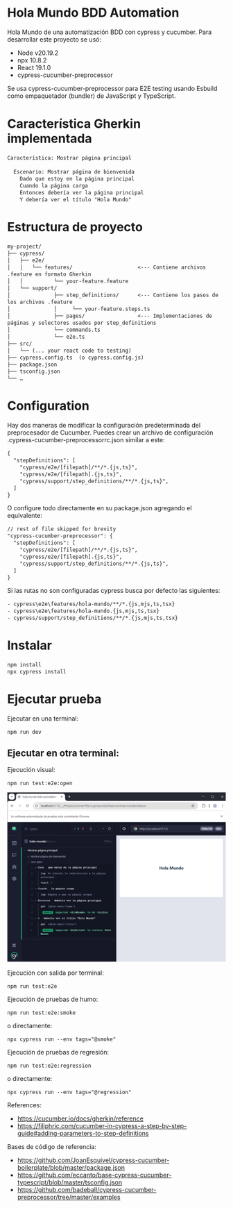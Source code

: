# Hola Mundo BDD Automation
Hola Mundo de una automatización BDD con cypress y cucumber. Para desarrollar este proyecto se usó:
- Node v20.19.2
- npx 10.8.2
- React 19.1.0
- cypress-cucumber-preprocessor
    
Se usa cypress-cucumber-preprocessor para E2E testing usando Esbuild como empaquetador (bundler) de JavaScript y TypeScript.

#  Característica Gherkin implementada

```
Característica: Mostrar página principal

  Escenario: Mostrar página de bienvenida
    Dado que estoy en la página principal
    Cuando la página carga
    Entonces debería ver la página principal
    Y debería ver el título "Hola Mundo"
```
# Estructura de proyecto

```
my-project/
├── cypress/
│   ├── e2e/
│   │   └── features/                     <--- Contiene archivos .feature en formato Gherkin
│   │          └── your-feature.feature 
│   └── support/
│              ├── step_definitions/      <--- Contiene los pasos de los archivos .feature
│              │     └── your-feature.steps.ts
│              ├── pages/                 <--- Implementaciones de páginas y selectores usados por step_definitions
│              └── commands.ts
│              └── e2e.ts
├── src/
│   └── (... your react code to testing)
├── cypress.config.ts  (o cypress.config.js)
├── package.json
├── tsconfig.json
└── …
```

# Configuration

Hay dos maneras de modificar la configuración predeterminada del preprocesador de Cucumber. Puedes crear un archivo de configuración .cypress-cucumber-preprocessorrc.json similar a este:

```
{
  "stepDefinitions": [
    "cypress/e2e/[filepath]/**/*.{js,ts}",
    "cypress/e2e/[filepath].{js,ts}",
    "cypress/support/step_definitions/**/*.{js,ts}",
  ]
}
```
O configure todo directamente en su package.json agregando el equivalente:

```
// rest of file skipped for brevity
"cypress-cucumber-preprocessor": {
  "stepDefinitions": [
    "cypress/e2e/[filepath]/**/*.{js,ts}",
    "cypress/e2e/[filepath].{js,ts}",
    "cypress/support/step_definitions/**/*.{js,ts}",
  ]
}
```

Si las rutas no son configuradas cypress busca por defecto las siguientes:
```
- cypress\e2e\features/hola-mundo/**/*.{js,mjs,ts,tsx}
- cypress\e2e\features/hola-mundo.{js,mjs,ts,tsx}
- cypress/support/step_definitions/**/*.{js,mjs,ts,tsx}
```


#  Instalar
```
npm install
npx cypress install
```

#  Ejecutar prueba

Ejecutar en una terminal:
```
npm run dev
```

## Ejecutar en otra terminal:

Ejecución visual:
```
npm run test:e2e:open
```
![Screenshot cypress](doc/img/screenshot_cypress_node20.png)

Ejecución con salida por terminal:
```
npm run test:e2e 
```

Ejecución de pruebas de humo:
```
npm run test:e2e:smoke
```
o directamente:
```
npx cypress run --env tags="@smoke"
```

Ejecución de pruebas de regresión:
```
npm run test:e2e:regression
```
o directamente:
```
npx cypress run --env tags="@regression"
```


References: 
- https://cucumber.io/docs/gherkin/reference 
- https://filiphric.com/cucumber-in-cypress-a-step-by-step-guide#adding-parameters-to-step-definitions

Bases de código de referencia:
- https://github.com/JoanEsquivel/cypress-cucumber-boilerplate/blob/master/package.json
- https://github.com/eccanto/base-cypress-cucumber-typescript/blob/master/tsconfig.json
- https://github.com/badeball/cypress-cucumber-preprocessor/tree/master/examples




